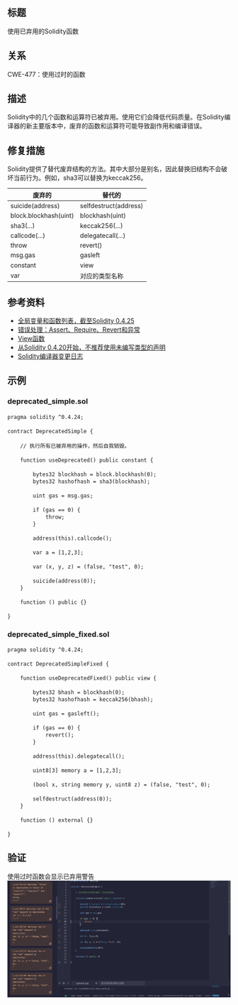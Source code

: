 ## 标题
使用已弃用的Solidity函数

## 关系
CWE-477：使用过时的函数

## 描述
Solidity中的几个函数和运算符已被弃用。使用它们会降低代码质量。在Solidity编译器的新主要版本中，废弃的函数和运算符可能导致副作用和编译错误。

## 修复措施
Solidity提供了替代废弃结构的方法。其中大部分是别名，因此替换旧结构不会破坏当前行为。例如，sha3可以替换为keccak256。

|废弃的|替代的|
|---|---|
|suicide(address)|selfdestruct(address)|
|block.blockhash(uint)|blockhash(uint)|
|sha3(...)|keccak256(...)|
|callcode(...)|delegatecall(...)|
|throw|revert()|
|msg.gas|gasleft|
|constant|view|
|var|对应的类型名称|

## 参考资料
* [全局变量和函数列表，截至Solidity 0.4.25](https://solidity.readthedocs.io/en/v0.4.25/miscellaneous.html#global-variables)
* [错误处理：Assert、Require、Revert和异常](https://solidity.readthedocs.io/en/v0.4.25/control-structures.html#error-handling-assert-require-revert-and-exceptions)
* [View函数](https://solidity.readthedocs.io/en/v0.4.25/contracts.html#view-functions)
* [从Solidity 0.4.20开始，不推荐使用未编写类型的声明](https://github.com/ethereum/solidity/releases/tag/v0.4.20)
* [Solidity编译器变更日志](https://github.com/ethereum/solidity/releases)

## 示例

### deprecated_simple.sol
``` solidity
pragma solidity ^0.4.24;

contract DeprecatedSimple {

    // 执行所有已被弃用的操作，然后自我销毁。

    function useDeprecated() public constant {

        bytes32 blockhash = block.blockhash(0);
        bytes32 hashofhash = sha3(blockhash);

        uint gas = msg.gas;

        if (gas == 0) {
            throw;
        }

        address(this).callcode();

        var a = [1,2,3];

        var (x, y, z) = (false, "test", 0);

        suicide(address(0));
    }

    function () public {}

}
```

### deprecated_simple_fixed.sol
``` solidity
pragma solidity ^0.4.24;

contract DeprecatedSimpleFixed {

    function useDeprecatedFixed() public view {

        bytes32 bhash = blockhash(0);
        bytes32 hashofhash = keccak256(bhash);

        uint gas = gasleft();

        if (gas == 0) {
            revert();
        }

        address(this).delegatecall();

        uint8[3] memory a = [1,2,3];

        (bool x, string memory y, uint8 z) = (false, "test", 0);

        selfdestruct(address(0));
    }

    function () external {}

}
```

## 验证
使用过时函数会显示已弃用警告
![1-11.png](./img/1-11.png)